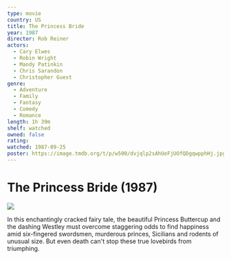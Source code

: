 ```yaml
---
type: movie
country: US
title: The Princess Bride
year: 1987
director: Rob Reiner
actors:
  - Cary Elwes
  - Robin Wright
  - Mandy Patinkin
  - Chris Sarandon
  - Christopher Guest
genre:
  - Adventure
  - Family
  - Fantasy
  - Comedy
  - Romance
length: 1h 39m
shelf: watched
owned: false
rating:
watched: 1987-09-25
poster: https://image.tmdb.org/t/p/w500/dvjqlp2sAhUeFjUOfQDgqwpphHj.jpg
---
```


# The Princess Bride (1987)

![](https://image.tmdb.org/t/p/w500/dvjqlp2sAhUeFjUOfQDgqwpphHj.jpg)

In this enchantingly cracked fairy tale, the beautiful Princess Buttercup and the dashing Westley must overcome staggering odds to find happiness amid six-fingered swordsmen, murderous princes, Sicilians and rodents of unusual size. But even death can't stop these true lovebirds from triumphing.